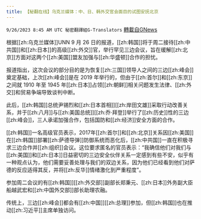 ```yaml
---
title: 【秘翻在线】乌克兰媒体：中、日、韩外交官会面目的试图安抚北京
---
```

`9/26/2023 8:45 AM UTC 秘密翻譯組G-Translators` [轉載自GNews](https://gnews.org/articles/1741918)

根据[[zh:乌克兰媒体]]UNN 9 月 26 日的报道，[[zh:韩国]]将于周二接待[[zh:中共国]]和[[zh:日本]]的高级[[zh:外交]]官，举行罕见三边会议，旨在缓解[[zh:北京]]方面对这两个[[zh:美国]]盟友加强与[[zh:华盛顿]]合作的担忧。

报道指出，这次会议的部分目的是为恢复[[zh:三国]]领导人之间的三边[[zh:峰会]]奠定基础，上次[[zh:峰会]]是在 2019 年举行的，但由于[[zh:首尔]]和[[zh:东京]]之间就 1910 年至 1945 年[[zh:日本]]占领[[zh:朝鲜]]相关问题发生法律、[[zh:外交]]和贸易争端导致谈判中断。

此后，[[zh:韩国]]总统尹锡烈和[[zh:日本首相]][[zh:岸田文雄]]采取行动改善关系，并于[[zh:八月]]与[[zh:美国总统]][[zh:乔·拜登]]举行了[[zh:历史]]性的三边[[zh:峰会]]，三人承诺加强合作，包括国防和[[zh:经济]]安全方面的合作。

[[zh:韩国]]一名高级官员表示，2017年[[zh:首尔]]和[[zh:北京]]关系因[[zh:美国]]在[[zh:韩国]]部署[[zh:萨德导弹]]防御系统而恶化后，[[zh:中共国]]一直在积极寻求三边合作并[[zh:组织]]会议。这位要求匿名的官员表示：“我确信他们对我们与[[zh:美国]]和[[zh:日本]]日益密切的三边安全伙伴关系一定感到有些不安，似乎有一种观点认为，他们需要妥善处理与我们的双边关系，因为他们已经看到他们对萨德的反应适得其反，并将[[zh:反华]]情绪激化到严重程度”。

参加周二会议的有[[zh:韩国]][[zh:外交部]]副部长郑秉元、[[zh:日本]]外务副大臣船越武宏和[[zh:中国外交部]]部长助理农融。

传统上，三边[[zh:峰会]]都会有[[zh:中国]][[zh:总理]]参加，但[[zh:韩国]]也在推动[[zh:习近平]]主席单独访问。
